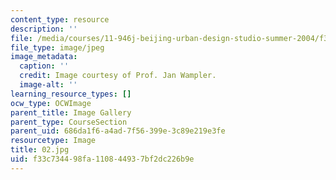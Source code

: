 ```yaml
---
content_type: resource
description: ''
file: /media/courses/11-946j-beijing-urban-design-studio-summer-2004/f33c734498fa110844937bf2dc226b9e_02.jpg
file_type: image/jpeg
image_metadata:
  caption: ''
  credit: Image courtesy of Prof. Jan Wampler.
  image-alt: ''
learning_resource_types: []
ocw_type: OCWImage
parent_title: Image Gallery
parent_type: CourseSection
parent_uid: 686da1f6-a4ad-7f56-399e-3c89e219e3fe
resourcetype: Image
title: 02.jpg
uid: f33c7344-98fa-1108-4493-7bf2dc226b9e
---
```

